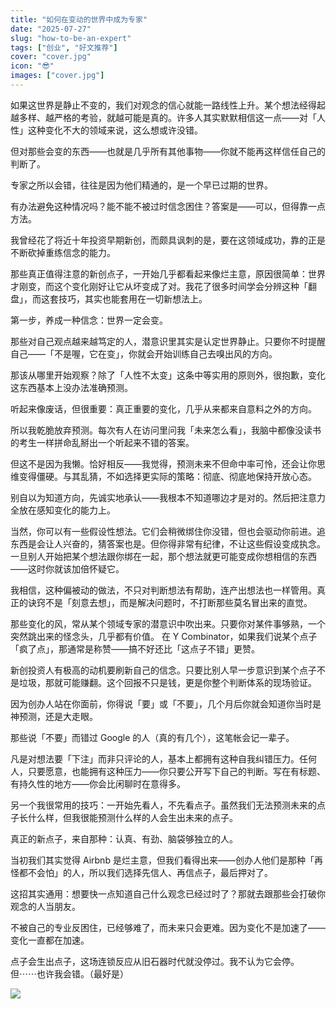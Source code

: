 ```yaml
---
title: "如何在变动的世界中成为专家"
date: "2025-07-27"
slug: "how-to-be-an-expert"
tags: ["创业", "好文推荐"]
cover: "cover.jpg"
icon: "😎"
images: ["cover.jpg"]
---
```

如果这世界是静止不变的，我们对观念的信心就能一路线性上升。某个想法经得起越多样、越严格的考验，就越可能是真的。许多人其实默默相信这一点——对「人性」这种变化不大的领域来说，这么想或许没错。



但对那些会变的东西——也就是几乎所有其他事物——你就不能再这样信任自己的判断了。



专家之所以会错，往往是因为他们精通的，是一个早已过期的世界。



有办法避免这种情况吗？能不能不被过时信念困住？答案是——可以，但得靠一点方法。



我曾经花了将近十年投资早期新创，而颇具讽刺的是，要在这领域成功，靠的正是不断砍掉重练信念的能力。



那些真正值得注意的新创点子，一开始几乎都看起来像烂主意，原因很简单：世界才刚变，而这个变化刚好让它从坏变成了对。我花了很多时间学会分辨这种「翻盘」，而这套技巧，其实也能套用在一切新想法上。



第一步，养成一种信念：世界一定会变。



那些对自己观点越来越笃定的人，潜意识里其实是认定世界静止。只要你不时提醒自己——「不是喔，它在变」，你就会开始训练自己去嗅出风的方向。



那该从哪里开始观察？除了「人性不太变」这条中等实用的原则外，很抱歉，变化这东西基本上没办法准确预测。



听起来像废话，但很重要：真正重要的变化，几乎从来都来自意料之外的方向。



所以我乾脆放弃预测。每次有人在访问里问我「未来怎么看」，我脑中都像没读书的考生一样拼命乱掰出一个听起来不错的答案。



但这不是因为我懒。恰好相反——我觉得，预测未来不但命中率可怜，还会让你思维变得僵硬。与其乱猜，不如选择更实际的策略：彻底、彻底地保持开放心态。



别自以为知道方向，先诚实地承认——我根本不知道哪边才是对的。然后把注意力全放在感知变化的能力上。



当然，你可以有一些假设性想法。它们会稍微绑住你没错，但也会驱动你前进。追东西是会让人兴奋的，猜答案也是。但你得非常有纪律，不让这些假设变成执念。
一旦别人开始把某个想法跟你绑在一起，那个想法就更可能变成你想相信的东西——这时你就该加倍怀疑它。



我相信，这种偏被动的做法，不只对判断想法有帮助，连产出想法也一样管用。真正的诀窍不是「刻意去想」，而是解决问题时，不打断那些莫名冒出来的直觉。



那些变化的风，常从某个领域专家的潜意识中吹出来。只要你对某件事够熟，一个突然跳出来的怪念头，几乎都有价值。
在 Y Combinator，如果我们说某个点子「疯了点」，那通常是称赞——搞不好还比「这点子不错」更赞。



新创投资人有极高的动机要刷新自己的信念。只要比别人早一步意识到某个点子不是垃圾，那就可能赚翻。这个回报不只是钱，更是你整个判断体系的现场验证。



因为创办人站在你面前，你得说「要」或「不要」，几个月后你就会知道你当时是神预测，还是大走眼。



那些说「不要」而错过 Google 的人（真的有几个），这笔帐会记一辈子。



凡是对想法要「下注」而非只评论的人，基本上都拥有这种自我纠错压力。任何人，只要愿意，也能拥有这种压力——你只要公开写下自己的判断。写在有标题、有持久性的地方——你会比闲聊时在意得多。



另一个我很常用的技巧：一开始先看人，不先看点子。虽然我们无法预测未来的点子长什么样，但我很能预测什么样的人会生出未来的点子。



真正的新点子，来自那种：认真、有劲、脑袋够独立的人。



当初我们其实觉得 Airbnb 是烂主意，但我们看得出来——创办人他们是那种「再怪都不会怕」的人，所以我们选择先信人、再信点子，最后押对了。



这招其实通用：想要快一点知道自己什么观念已经过时了？那就去跟那些会打破你观念的人当朋友。



不被自己的专业反困住，已经够难了，而未来只会更难。因为变化不是加速了——变化一直都在加速。



点子会生出点子，这场连锁反应从旧石器时代就没停过。我不认为它会停。
但⋯⋯也许我会错。（最好是）




![](https://prod-files-secure.s3.us-west-2.amazonaws.com/112d0858-5090-4d34-a606-b75eb8d65fd2/46476355-9cf3-4e99-9b7a-3531bc426380/1000202064.png?X-Amz-Algorithm=AWS4-HMAC-SHA256&X-Amz-Content-Sha256=UNSIGNED-PAYLOAD&X-Amz-Credential=ASIAZI2LB466SC7O4KTJ%2F20250908%2Fus-west-2%2Fs3%2Faws4_request&X-Amz-Date=20250908T091552Z&X-Amz-Expires=3600&X-Amz-Security-Token=IQoJb3JpZ2luX2VjEFEaCXVzLXdlc3QtMiJIMEYCIQCEoJLn1xuvVNO736%2Fu9ujKtZPn9OFrtgQNVW3cZuj2GgIhAOsLYeQHp8BMqdzr%2B1pgl5Qf%2BQDtDUBWCmBok7TA7u%2BXKogECLr%2F%2F%2F%2F%2F%2F%2F%2F%2F%2FwEQABoMNjM3NDIzMTgzODA1IgwfV5inzs4Wb5lHAdAq3AP0uqU9yOgw5hTsFiFwyEzMFj9DSqeKlKQKUy1ocEyYB%2BWsME%2Bh1h%2FyxkrG1WH6VR0bSdw7JXSwXqPNhvlJ8XQrDsr%2FXCGnzfqq%2B1rx1uIp1kngjICpBhsfhBop8UIz1U1Kh%2Fa%2BuFxlKWtlVih7jDvujVy29Nn4hvNnZAu51iCwNFIe7yeol28h8qcoBMABs60pWSy4PzMNHvvS8XqoLe6JIi%2BWFPgoVRpVPjuILi6ZnMYe57uN8NH2xyCzRPOw4I%2FTye1mG88Hkx1zf6PDZf31O6n9fpT4oBXmE04K%2F6KpzgzjgdnU1Zm7bF99AszEqmkE8b6qqVNXuwF%2FtCj7j%2BfBI%2BlN1iAK0iFETG%2Brh9LD4KAZ8FBdU6TNROTW4JJ7UGhAJwOY9d7W8C%2Bdm3ACetaWLgswIZH3anPpxRYyFObGNFKCM9EEUgSvf3%2B99R1DiZcCKpb5xH%2FwxeEn7HoHFCrMR%2BwemwqYZ9sKHyUU1jWZ03JQPQ%2FPq8AbX4QNDV3%2FX36h%2FvHxjHJL%2BZEm0PtYq%2FDA1c8tgQ5wRK8LM2qxtDmZhp2omlx9%2Fd35ROJV4bYIuxvgyuCKnXBXEEdF3mzGZd%2FG03hHy3S4pUqiHZvWaotVIQ5D5FX1E3bHbu5VyzCApvrFBjqkAYkAyyNIvIp2zY2don6hNNrsYyaL2t6EzTIeev2%2FYs%2BKq6LfFlnDviYq9wjbIhiNTNSRXM42bB79V4U%2Fu3jf99aN3mmilFPFHkyVNKASBl3aquxDJfFEbsfezpLkk%2BXm%2B5eSiXcKJTKYE06cfeRiDPH0IwGD5k1wouaK3LoV5Dz%2BValdRXVpxje9RROiYBkIxcQdhFjo2DZty8OC%2FhAaOVt%2Bzh6%2B&X-Amz-Signature=1ef68c07c2bf1f0dae38a53a117ca70b5d94748d850eb261f86a3430a0b629ac&X-Amz-SignedHeaders=host&x-amz-checksum-mode=ENABLED&x-id=GetObject)

